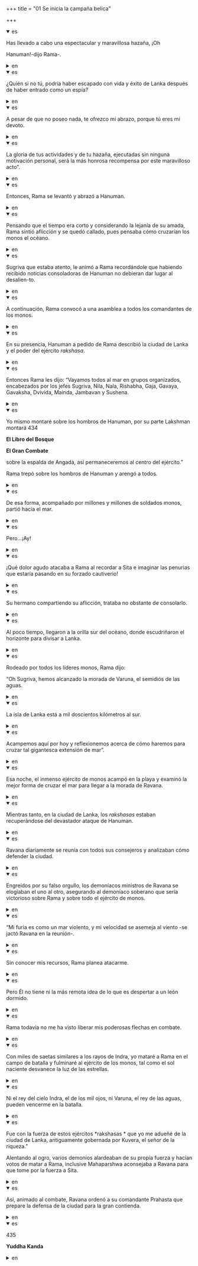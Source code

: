 +++
title = "01 Se inicia la campaña belica"

+++
<details open><summary>es</summary>

Has llevado a cabo una espectacular y maravillosa hazaña, ¡Oh

Hanuman\!-dijo Rama-.
</details>

<details><summary>en</summary>

You have carried out a spectacular and wonderful feat, oh

 Hanuman \!-Rama said.
</details>

<details open><summary>es</summary>

¿Quién si no tú, podría haber escapado con vida y éxito de Lanka después de haber entrado como un espía?
</details>

<details><summary>en</summary>

Who if not you could have escaped with life and success of Lanka after having entered like a spy?
</details>

<details open><summary>es</summary>

A pesar de que no poseo nada, te ofrezco mi abrazo, porque tú eres mi devoto.
</details>

<details><summary>en</summary>

Although I don't have anything, I offer you my hug, because you are my devotee.
</details>

<details open><summary>es</summary>

La gloria de tus actividades y de tu hazaña, ejecutadas sin ninguna motivación personal, será la más honrosa recompensa por este maravilloso acto”.
</details>

<details><summary>en</summary>

The glory of your activities and your feat, executed without any personal motivation, will be the most honorable reward for this wonderful act. ”
</details>

<details open><summary>es</summary>

Entonces, Rama se levantó y abrazó a Hanuman.
</details>

<details><summary>en</summary>

Then, Rama got up and hugged Hanuman.
</details>

<details open><summary>es</summary>

Pensando que el tiempo era corto y considerando la lejanía de su amada, Rama sintió aflicción y se quedó callado, pues pensaba cómo cruzarían los monos el océano.
</details>

<details><summary>en</summary>

Thinking that time was short and considering the remoteness of his beloved, Rama felt affliction and remained silent, because he thought how the monkeys would cross the ocean.
</details>

<details open><summary>es</summary>

Sugriva que estaba atento, le animó a Rama recordándole que habiendo recibido noticias consoladoras de Hanuman no debieran dar lugar al desalien-to.
</details>

<details><summary>en</summary>

Sugriva who was attentive, encouraged Rama reminding him that having received Hanuman comforting news, they should not give rise to desalien-to.
</details>

<details open><summary>es</summary>

A continuación, Rama convocó a una asamblea a todos los comandantes de los monos.
</details>

<details><summary>en</summary>

Next, Rama summoned an assembly to all the commanders of the monkeys.
</details>

<details open><summary>es</summary>

En su presencia, Hanuman a pedido de Rama describió la ciudad de Lanka y el poder del ejército *rakshasa*.
</details>

<details><summary>en</summary>

In his presence, Hanuman at the request of Rama described the city of Lanka and the power of the army *Rakshasa *.
</details>

<details open><summary>es</summary>

Entonces Rama les dijo: “Vayamos todos al mar en grupos organizados, encabezados por los jefes Sugriva, Nila, Nala, Rishabha, Gaja, Gavaya, Gavaksha, Dvivida, Mainda, Jambavan y Sushena.
</details>

<details><summary>en</summary>

Then Rama told them: “Let's all go to the sea in organized groups, headed by the Sugive, Nila, Nala, Rishabha, Gaja, Gaja, Gavaya, Gavaksha, Dvivida, Mainda, Jambavan and Sushena bosses.
</details>

<details open><summary>es</summary>

Yo mismo montaré sobre los hombros de Hanuman, por su parte Lakshman montará 434

**El Libro del Bosque**

**El Gran Combate**

sobre la espalda de Angada, así permaneceremos al centro del ejército.”

Rama trepó sobre los hombros de Hanuman y arengó a todos.
</details>

<details><summary>en</summary>

I will ride Hanuman's shoulders, meanwhile Lakshman will mount 434

 ** The Book of the Forest **

 ** The Great Combat **

 On Angada's back, we will remain in the center of the army. "

 Rama climbed on Hanuman's shoulders and harangued everyone.
</details>

<details open><summary>es</summary>

De esa forma, acompañado por millones y millones de soldados monos, partió hacia el mar.
</details>

<details><summary>en</summary>

In this way, accompanied by millions and millions of monkeys, it left for the sea.
</details>

<details open><summary>es</summary>

Pero…¡Ay\!
</details>

<details><summary>en</summary>

But ... oh \!
</details>

<details open><summary>es</summary>

¡Qué dolor agudo atacaba a Rama al recordar a Sita e imaginar las penurias que estaría pasando en su forzado cautiverio\!
</details>

<details><summary>en</summary>

What acute pain attacked Rama when he remembered Sita and imagine the hardships that would be happening in his forced captivity \!
</details>

<details open><summary>es</summary>

Su hermano compartiendo su aflicción, trataba no obstante de consolarlo.
</details>

<details><summary>en</summary>

His brother sharing his affliction, however, to comfort him.
</details>

<details open><summary>es</summary>

Al poco tiempo, llegaron a la orilla sur del océano, donde escudriñaron el horizonte para divisar a Lanka.
</details>

<details><summary>en</summary>

Soon, they reached the southern shore of the ocean, where they scrutinized the horizon to see Lanka.
</details>

<details open><summary>es</summary>

Rodeado por todos los líderes monos, Rama dijo:

“Oh Sugriva, hemos alcanzado la morada de Varuna, el semidiós de las aguas.
</details>

<details><summary>en</summary>

Surrounded by all monkeys, Rama said:

 “Oh Sugral, we have reached the dwelling of Varuna, the semi -war of the waters.
</details>

<details open><summary>es</summary>

La isla de Lanka está a mil doscientos kilómetros al sur.
</details>

<details><summary>en</summary>

Lanka Island is one thousand two hundred kilometers south.
</details>

<details open><summary>es</summary>

Acampemos aquí por hoy y reflexionemos acerca de cómo haremos para cruzar tal gigantesca extensión de mar”.
</details>

<details><summary>en</summary>

Let's campe here for today and reflect on how we will cross such a gigantic sea extension. ”
</details>

<details open><summary>es</summary>

Esa noche, el inmenso ejército de monos acampó en la playa y examinó la mejor forma de cruzar el mar para llegar a la morada de Ravana.
</details>

<details><summary>en</summary>

That night, the immense army of monkeys camped on the beach and examined the best way to cross the sea to reach the abode of Ravana.
</details>

<details open><summary>es</summary>

Mientras tanto, en la ciudad de Lanka, los *rakshasas* estaban recuperándose del devastador ataque de Hanuman.
</details>

<details><summary>en</summary>

Meanwhile, in the city of Lanka, the * Rakshasas * were recovering from the devastating attack by Hanuman.
</details>

<details open><summary>es</summary>

Ravana diariamente se reunía con todos sus consejeros y analizaban cómo defender la ciudad.
</details>

<details><summary>en</summary>

Ravana daily met with all his advisors and analyzed how to defend the city.
</details>

<details open><summary>es</summary>

Engreídos por su falso orgullo, los demoníacos ministros de Ravana se elogiaban el uno al otro, asegurando al demoníaco soberano que sería victorioso sobre Rama y sobre todo el ejército de monos.
</details>

<details><summary>en</summary>

Highly concealed by their false pride, the demonic ministers of Ravana praised each other, ensuring the sovereign demonic that he would be victorious about branch and especially the army of monkeys.
</details>

<details open><summary>es</summary>

“Mi furia es como un mar violento, y mi velocidad se asemeja al viento -se jactó Ravana en la reunión-.
</details>

<details><summary>en</summary>

"My fury is like a violent sea, and my speed resembles the wind," Ravana boasted in the meeting.
</details>

<details open><summary>es</summary>

Sin conocer mis recursos, Rama planea atacarme.
</details>

<details><summary>en</summary>

Without knowing my resources, Rama plans to attack me.
</details>

<details open><summary>es</summary>

Pero Él no tiene ni la más remota idea de lo que es despertar a un león dormido.
</details>

<details><summary>en</summary>

But he does not have the most remote idea of what it is to wake up a sleeping lion.
</details>

<details open><summary>es</summary>

Rama todavía no me ha visto liberar mis poderosas flechas en combate.
</details>

<details><summary>en</summary>

Rama has not yet seen me free my powerful arrows in combat.
</details>

<details open><summary>es</summary>

Con miles de saetas similares a los rayos de Indra, yo mataré a Rama en el campo de batalla y fulminaré al ejército de los monos, tal como el sol naciente desvanece la luz de las estrellas.
</details>

<details><summary>en</summary>

With thousands of saetas similar to the rays of Indra, I will kill Rama on the battlefield and fulminate the army of the monkeys, just as the rising sun fades the light of the stars.
</details>

<details open><summary>es</summary>

Ni el rey del cielo Indra, el de los mil ojos, ni Varuna, el rey de las aguas, pueden vencerme en la batalla.
</details>

<details><summary>en</summary>

Neither the King of Heaven Indra, that of the thousand eyes, nor Varuna, the king of the waters, can beat me in battle.
</details>

<details open><summary>es</summary>

Fue con la fuerza de estos ejércitos *rakshasas * que yo me adueñé de la ciudad de Lanka, antiguamente gobernada por Kuvera, el señor de la riqueza.”

Alentando al ogro, varios demonios alardeaban de su propia fuerza y hacían votos de matar a Rama, inclusive Mahaparshwa aconsejaba a Ravana para que tome por la fuerza a Sita.
</details>

<details><summary>en</summary>

It was with the strength of these armies * Rakshasas * that I took over the city of Lanka, formerly governed by Kuvera, the lord of wealth. ”

 Foging the Ogro, several demons boasted of their own strength and voted to kill Rama, including Mahaparshwa advised Ravana to take Sita by force.
</details>

<details open><summary>es</summary>

Así, animado al combate, Ravana ordenó a su comandante Prahasta que prepare la defensa de la ciudad para la gran contienda.
</details>

<details><summary>en</summary>

Thus, animated to combat, Ravana ordered his commander Prahasta to prepare the defense of the city for the great contest.
</details>

<details open><summary>es</summary>

435

**Yuddha Kanda**
</details>

<details><summary>en</summary>

435

 ** Yuddha Kanda **
</details>